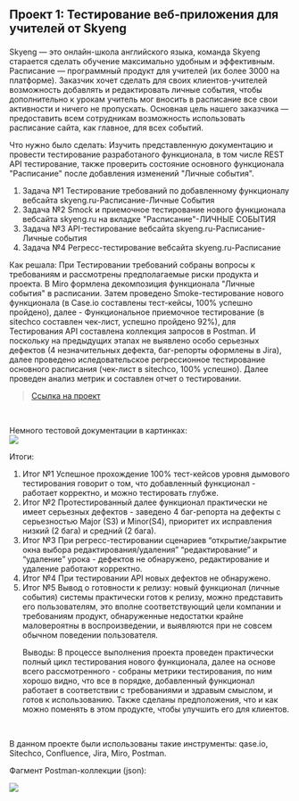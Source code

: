 ## Проект 1: Тестирование веб-приложения для учителей от Skyeng</p>

Skyeng — это онлайн-школа английского языка, команда Skyeng старается сделать обучение максимально удобным и эффективным. Расписание — программный продукт для учителей (их более 3000 на платформе). Заказчик хочет сделать для своих клиентов-учителей возможность добавлять и редактировать личные события, чтобы дополнительно к урокам учитель мог вносить в расписание все свои активности и ничего не пропускать. Основная цель нашего заказчика — предоставить всем сотрудникам возможность использовать расписание сайта, как главное, для всех событий.

<p>Что нужно было сделать: Изучить представленную документацию и провести тестирование разработаного функционала, в том числе REST API тестирование, также проверить состояние основного функционала "Расписание" после добавления изменений "Личные события". <p>

<ol>
  <li>Задача №1 Тестирование требований по добавленному функционалу вебсайта skyeng.ru-Расписание-Личные События</li>
  <li>Задача №2 Smock и приемочное тестирование нового функционала вебсайта skyeng.ru на вкладке "Расписание"-ЛИЧНЫЕ СОБЫТИЯ</li>
  <li>Задача №3 API-тестирование вебсайта skyeng.ru-Расписание-Личные события</li>
  <li>Задача №4 Регресс-тестирование вебсайта skyeng.ru-Расписание</li>
     
 </ol>
 
<p>Как решала: При Тестировании требований собраны вопросы к требованиям и рассмотрены предполагаемые риски продукта и проекта. В Miro формлена декомпозиция функционала "Личные события" в расписании. Затем проведено Smoke-тестирование нового функционала (в Case.io составлены тест-кейсы, 100% успешно пройдено), далее - Функциональное приемочное тестирование (в sitechco составлен чек-лист, успешно пройдено 92%), для Тестирования API составлена коллекция запросов в Postman. И поскольку на предыдущих этапах не выявлено особо серьезных дефектов (4 незначительных дефекта, баг-репорты оформлены в Jira), далее проведено иследовательское регрессионное тестирование основного расписания (чек-лист в sitechco, 100% успешно). Далее проведен анализ метрик и составлен отчет о тестировании.
  
> <a href="https://drive.google.com/file/d/1da3oor3WYHxpcSvdFGXv3wsmRWfvfwNv/view?usp=sharing">Ссылка на проект</a>
  <br> 
 <p> Немного тестовой документации в картинках:  <br> 
  <a href="http://joxi.ru/brR0a5dH846x82" target="_blank"><img src="http://dl3.joxi.net/drive/2023/06/08/0040/0046/2662446/46/c0f0867ea6.jpg"></a>
  
<p> Итоги:<p>
<ol>
 <li>Итог №1 Успешное прохождение 100% тест-кейсов уровня дымового тестирования говорит о том, что
добавленный функционал - работает корректно, и можно тестировать глубже.</li>
 <li>Итог №2 Протестированный далее функционал практически не имеет серьезных дефектов - заведено 4 баг-репорта на дефекты с
серьезностью Major (S3) и Minor(S4), приоритет их исправления низкий (2 бага) и средний (2 бага).</li>
 <li>Итог №3 При регресс-тестировании сценариев “открытие/закрытие окна выбора редактирования/удаления” “редактирование” и
“удаление” урока - дефектов не обнаружено, редактирование и удаление работают корректно.</li>
 <li>Итог №4 При тестировании API новых дефектов не обнаружено.</li>
 <li>Итог №5 Вывод о готовности к релизу: новый функционал (личные события) системы практически готов к релизу, можно представить
его пользователям, это вполне соответствующий цели компании и требованиям продукт, обнаруженные недостатки крайне
маловероятны в воспроизведении, и выявляются при не совсем обычном поведении пользователя. </li>

  <p>Выводы: В процессе выполнения проекта проведен практически полный цикл тестирования нового функционала, далее на основе всего рассмотренного - собраны метрики тестирования, по ним хорошо видно, что все в порядке, добавленный функционал работает в соответствии с требованиями и здравым смыслом, и готов к использованию. Также сделаны предположения, что и как можно поменять в этом продукте, чтобы улучшить его для клиентов.<p>
  <br> 
</ol>
    
  В данном проекте были использованы такие инструменты: qase.io, Sitechco, Confluence, Jira, Miro, Postman.
  <p> Фагмент Postman-коллекции (json):  <br>  
  
  <a href="http://joxi.ru/YmEXKaqiLjqNLr" target="_blank"><img src="http://dl4.joxi.net/drive/2023/06/08/0040/0046/2662446/46/a27a4c9313.jpg"></a>
